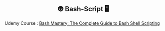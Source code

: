 <p align="center">
  <h2 align="center">👽 Bash-Script 🖥️</h2> 
  
</p>

Udemy Course : [Bash Mastery: The Complete Guide to Bash Shell Scripting](https://www.udemy.com/course/bash-mastery/?src=sac&kw=Master+bash)
